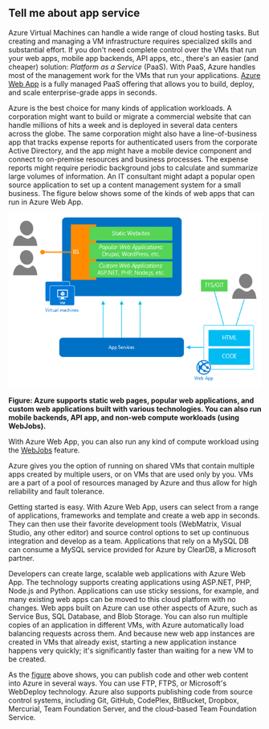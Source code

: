 <a name="tellmeas"></a>
## Tell me about app service

Azure Virtual Machines can handle a wide range of cloud hosting tasks. But creating and managing a VM infrastructure requires specialized skills and substantial effort. If you don't need complete control over the VMs that run your web apps, mobile app backends, API apps, etc., there's an easier (and cheaper) solution: *Platform as a Service* (PaaS). With PaaS, Azure handles most of the management work for the VMs that run your applications. [Azure Web App](/documentation/services/web-sites) is a fully managed PaaS offering that allows you to build, deploy, and scale enterprise-grade apps in seconds.

Azure is the best choice for many kinds of application workloads. A corporation might want to build or migrate a commercial website that can handle millions of hits a week and is deployed in several data centers across the globe. The same corporation might also have a line-of-business app that tracks expense reports for authenticated users from the corporate Active Directory, and the app might have a mobile device component and connect to on-premise resources and business processes. The expense reports might require periodic background jobs to calculate and summarize large volumes of information. An IT consultant might adapt a popular open source application to set up a content management system for a small business. The figure below shows some of the kinds of web apps that can run in Azure Web App.

<a name="appservice_diagram"></a>
![app service diagram](./media/app-service-choose-me-content/diagram.png)
 
**Figure: Azure supports static web pages, popular web applications, and custom web applications built with various technologies. You can also run mobile backends, API app, and non-web compute workloads (using WebJobs).** 

With Azure Web App, you can also run any kind of compute workload using the [WebJobs](/documentation/articles//app-service-web/websites-webjobs-resources) feature.

Azure gives you the option of running on shared VMs that contain multiple apps created by multiple users, or on VMs that are used only by you. VMs are a part of a pool of resources managed by Azure and thus allow for high reliability and fault tolerance.

Getting started is easy. With Azure Web App, users can select from a range of applications, frameworks and template and create a web app in seconds. They can then use their favorite development tools (WebMatrix, Visual Studio, any other editor) and source control options to set up continuous integration and develop as a team. Applications that rely on a MySQL DB can consume a MySQL service provided for Azure by ClearDB, a Microsoft partner.

Developers can create large, scalable web applications with Azure Web App. The technology supports creating applications using ASP.NET, PHP, Node.js and Python. Applications can use sticky sessions, for example, and many existing web apps can be moved to this cloud platform with no changes. Web apps built on Azure can use other aspects of Azure, such as Service Bus, SQL Database, and Blob Storage. You can also run multiple copies of an application in different VMs, with Azure automatically load balancing requests across them. And because new web app instances are created in VMs that already exist, starting a new application instance happens very quickly; it's significantly faster than waiting for a new VM to be created.

As the [figure](#appservice_diagram) above shows, you can publish code and other web content into Azure in several ways. You can use FTP, FTPS, or Microsoft's WebDeploy technology. Azure also supports publishing code from source control systems, including Git, GitHub, CodePlex, BitBucket, Dropbox, Mercurial, Team Foundation Server, and the cloud-based Team Foundation Service.
